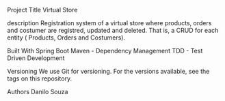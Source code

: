 Project Title
Virtual Store

description
Registration system of a virtual store where products, orders and costumer are registred, updated and deleted. That is, a CRUD for each entity ( Products, Orders and Costumers).

Built With
Spring Boot 
Maven - Dependency Management
TDD - Test Driven Development

Versioning
We use Git for versioning. For the versions available, see the tags on this repository.

Authors
Danilo Souza
